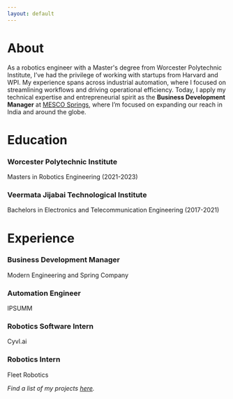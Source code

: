 ```yaml
---
layout: default
---
```


# About
As a robotics engineer with a Master's degree from Worcester Polytechnic Institute, I’ve had the privilege of working with startups from Harvard and WPI. My experience spans across industrial automation, where I focused on streamlining workflows and driving operational efficiency. Today, I apply my technical expertise and entrepreneurial spirit as the **Business Development Manager** at [MESCO Springs](https://www.mescosprings.com/), where I’m focused on expanding our reach in India and around the globe.


# Education
### Worcester Polytechnic Institute
Masters in Robotics Engineering (2021-2023)
### Veermata Jijabai Technological Institute
Bachelors in Electronics and Telecommunication Engineering (2017-2021)
# Experience
### Business Development Manager
Modern Engineering and Spring Company
### Automation Engineer
IPSUMM
### Robotics Software Intern
Cyvl.ai
### Robotics Intern
Fleet Robotics

_Find a list of my projects [here](./projects.html)._